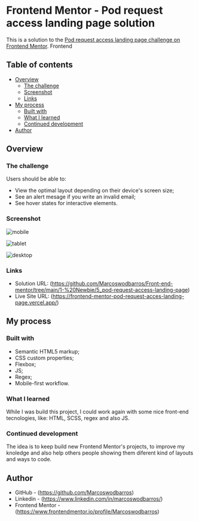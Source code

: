 # Frontend Mentor - Pod request access landing page solution

This is a solution to the [Pod request access landing page challenge on Frontend Mentor](https://www.frontendmentor.io/challenges/pod-request-access-landing-page-eyTmdkLSG). Frontend 

## Table of contents

- [Overview](#overview)
  - [The challenge](#the-challenge)
  - [Screenshot](#screenshot)
  - [Links](#links)
- [My process](#my-process)
  - [Built with](#built-with)
  - [What I learned](#what-i-learned)
  - [Continued development](#continued-development)
- [Author](#author)


## Overview

### The challenge

Users should be able to:

- View the optimal layout depending on their device's screen size;
- See an alert mesage if you write an invalid email;
- See hover states for interactive elements.

### Screenshot

![mobile](https://github.com/user-attachments/assets/3389f5f2-b5a5-4642-bab1-4edec742aca7)

![tablet](https://github.com/user-attachments/assets/753e548c-3a60-4b72-9db4-ffbe6d1de530)

![desktop](https://github.com/user-attachments/assets/52acf902-7a56-4ce6-9061-c0c4fa42b2ad)

### Links

- Solution URL: (https://github.com/Marcoswodbarros/Front-end-mentor/tree/main/1-%20Newbie/5_pod-request-access-landing-page)
- Live Site URL: (https://frontend-mentor-pod-request-acces-landing-page.vercel.app/)


## My process

### Built with

- Semantic HTML5 markup;
- CSS custom properties;
- Flexbox;
- JS;
- Regex;
- Mobile-first workflow.

### What I learned

While I was build this project, I could work again with some nice front-end tecnologies, like: HTML, SCSS, regex and also JS.

### Continued development

The idea is to keep build new Frontend Mentor's projects, to improve my knoledge and also help others people showing them diferent kind of layouts and ways to code.


## Author

- GitHub - (https://github.com/Marcoswodbarros)
- Linkedin - (https://www.linkedin.com/in/marcoswodbarros/)
- Frontend Mentor - (https://www.frontendmentor.io/profile/Marcoswodbarros)